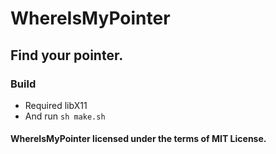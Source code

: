 # WhereIsMyPointer
## Find your pointer.

### Build
  * Required libX11
  * And run ```sh make.sh```

#### WhereIsMyPointer licensed under the terms of MIT License.
